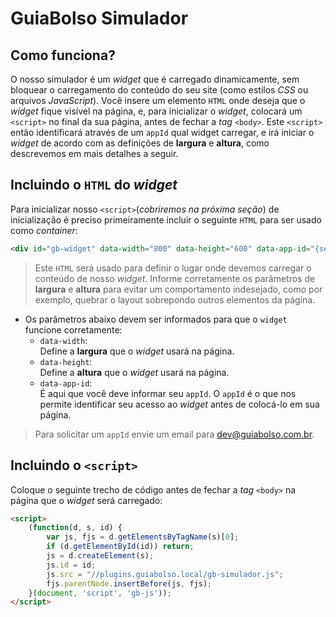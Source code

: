 # GuiaBolso Simulador  

## Como funciona?
O nosso simulador é um _widget_ que é carregado dinamicamente, sem bloquear o carregamento do conteúdo do seu site (como estilos _CSS_ ou arquivos _JavaScript_). Você insere um elemento `HTML` onde deseja que o _widget_ fique visível na página, e, para inicializar o _widget_, colocará um `<script>` no final da sua página, antes de fechar a _tag_ `<body>`. Este `<script>` então identificará através de um `appId` qual widget carregar, e irá iniciar o _widget_ de acordo com as definições de **largura** e **altura**, como descrevemos em mais detalhes a seguir.  


## Incluindo o `HTML` do _widget_  
Para inicializar nosso `<script>`(_cobriremos na próxima seção_) de inicialização é preciso primeiramente incluir o seguinte `HTML` para ser usado como _container_:  

```html
<div id="gb-widget" data-width="800" data-height="600" data-app-id="{seu appId vem aqui}"></div>
```

> Este `HTML` será usado para definir o lugar onde devemos carregar o conteúdo de nosso _widget_.
> Informe corretamente os parâmetros de **largura** e **altura** para evitar um comportamento indesejado, como por exemplo, quebrar o layout sobrepondo outros elementos da página.  


 - Os parâmetros abaixo devem ser informados para que o `widget` funcione corretamente:  
    - `data-width`:  
        Define a **largura** que o _widget_ usará na página.  
    - `data-height`:  
        Define a **altura** que o _widget_ usará na página.  
    - `data-app-id`:  
        É aqui que você deve informar seu `appId`. O `appId` é o que nos permite identificar seu acesso ao _widget_ antes de colocá-lo em sua página.

> Para solicitar um `appId` envie um email para [dev@guiabolso.com.br](mailto:dev@guiabolso.com.br&subject=Simulador%20appId%20request).  


## Incluindo o `<script>`  
Coloque o seguinte trecho de código antes de fechar a _tag_ `<body>` na página que o _widget_ será carregado:    

```html
<script>
    (function(d, s, id) {
        var js, fjs = d.getElementsByTagName(s)[0];
        if (d.getElementById(id)) return;
        js = d.createElement(s);
        js.id = id;
        js.src = "//plugins.guiabolso.local/gb-simulador.js";
        fjs.parentNode.insertBefore(js, fjs);
    }(document, 'script', 'gb-js'));
</script>
```  

